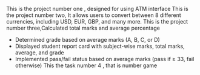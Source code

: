 This is the project number one , designed for using ATM interface
This is the project number two, It allows users to convert between 8 different currencies, including USD, EUR, GBP, and many more.
This is the project number three,Calculated total marks and average percentage
- Determined grade based on average marks (A, B, C, or D)
- Displayed student report card with subject-wise marks, total marks, average, and grade
- Implemented pass/fail status based on average marks (pass if ≥ 33, fail otherwise)
This the task number 4 , that is number game
